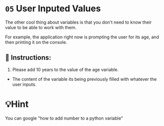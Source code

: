 # `05` User Inputed Values

The other cool thing about variables is that you don't need to know their value to be able to work with them.

For example, the application right now is prompting the user for its age, and then printing it on the console.

## 📝 Instructions:

1. Please add 10 years to the value of the age variable.

- The content of the variable its being previously filled with whatever the user inputs.

# 💡Hint

You can google "how to add number to a python variable"
